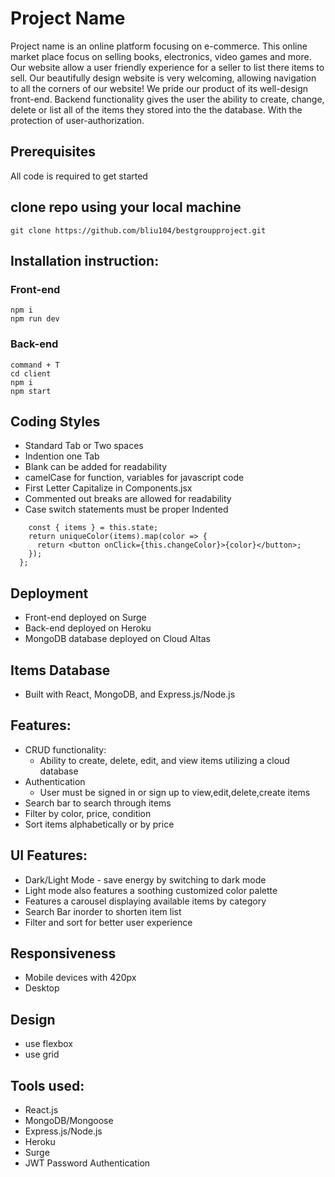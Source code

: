 # Project Name
Project name is an online platform focusing on e-commerce. This online market place focus on selling books, electronics, video games and more. Our website allow a user friendly experience for a seller to list there items to sell. Our beautifully design website is very welcoming, allowing navigation to all the corners of our website! We pride our product of its well-design front-end. Backend functionality gives the user the ability to create, change, delete or list all of the items they stored into the the database. With the protection of user-authorization.

## Prerequisites
All code is required to get started

 ## clone repo using your local machine
 ```git clone https://github.com/bliu104/bestgroupproject.git```
 ## Installation instruction:
 ### Front-end
 ```cd brestgroupproject
 npm i
 npm run dev
 ```
 ### Back-end
 ```
 command + T
 cd client
 npm i
 npm start
```

## Coding Styles
- Standard Tab or Two spaces
- Indention one Tab
- Blank can be added for readability
- camelCase for function, variables for javascript code
- First Letter Capitalize in Components.jsx
- Commented out breaks are allowed for readability
- Case switch statements must be proper Indented

```createFilterColor = () => {
    const { items } = this.state;
    return uniqueColor(items).map(color => {
      return <button onClick={this.changeColor}>{color}</button>;
    });
  };
  ```

## Deployment
- Front-end deployed on Surge
- Back-end deployed on Heroku
- MongoDB database deployed on Cloud Altas

## Items Database 
- Built with React, MongoDB, and Express.js/Node.js

## Features: 

- CRUD functionality: 
  - Ability to create, delete, edit, and view items utilizing a cloud database 
- Authentication 
  - User must be signed in or sign up to view,edit,delete,create items 
- Search bar to search through items 
- Filter by color, price, condition
- Sort items alphabetically or by price 

## UI Features: 
- Dark/Light Mode - save energy by switching to dark mode
- Light mode also features a soothing customized color palette 
- Features a carousel displaying available items by category 
- Search Bar inorder to shorten item list
- Filter and sort for better user experience

## Responsiveness
- Mobile devices with 420px
- Desktop

## Design
- use flexbox
- use grid

## Tools used: 
- React.js 
- MongoDB/Mongoose 
- Express.js/Node.js
- Heroku 
- Surge 
- JWT Password Authentication

